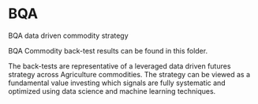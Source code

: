 # BQA
BQA data driven commodity strategy

BQA Commodity back-test results can be found in this folder. 

The back-tests are representative of a leveraged data driven futures strategy across Agriculture commodities. The strategy can be viewed as a fundamental value investing which signals are fully systematic and optimized using data science and machine learning techniques.

